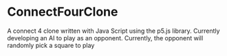 # ConnectFourClone
A connect 4 clone written with Java Script using the p5.js library. Currently developing an AI to play as an opponent. Currently, the opponent will randomly pick a square to play
